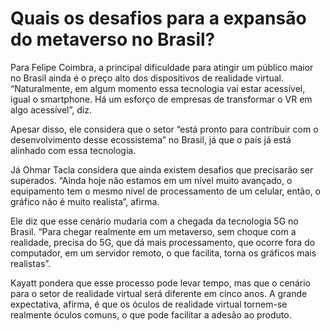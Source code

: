 # Quais os desafios para a expansão do metaverso no Brasil?

Para Felipe Coimbra, a principal dificuldade para atingir um público maior no Brasil ainda é o preço alto dos dispositivos de realidade virtual. “Naturalmente, em algum momento essa tecnologia vai estar acessível, igual o smartphone. Há um esforço de empresas de transformar o VR em algo acessível”, diz.

Apesar disso, ele considera que o setor “está pronto para contribuir com o desenvolvimento desse ecossistema” no Brasil, já que o país já está alinhado com essa tecnologia.

Já Ohmar Tacla considera que ainda existem desafios que precisarão ser superados. “Ainda hoje não estamos em um nível muito avançado, o equipamento tem o mesmo nível de processamento de um celular, então, o gráfico não é muito realista”, afirma.

Ele diz que esse cenário mudaria com a chegada da tecnologia 5G no Brasil. “Para chegar realmente em um metaverso, sem choque com a realidade, precisa do 5G, que dá mais processamento, que ocorre fora do computador, em um servidor remoto, o que facilita, torna os gráficos mais realistas”.

Kayatt pondera que esse processo pode levar tempo, mas que o cenário para o setor de realidade virtual será diferente em cinco anos. A grande expectativa, afirma, é que os óculos de realidade virtual tornem-se realmente óculos comuns, o que pode facilitar a adesão ao produto.